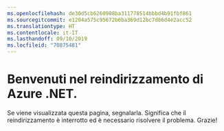 ```yaml
---
ms.openlocfilehash: de30d5cb6260908ba311778514bbbd4b91fbf861
ms.sourcegitcommit: e1204a575c95672b6ba369d12bc7d86d4e2acc52
ms.translationtype: HT
ms.contentlocale: it-IT
ms.lasthandoff: 09/10/2019
ms.locfileid: "70875481"
---
```

# <a name="welcome-to-the-azure-net-redirect"></a>Benvenuti nel reindirizzamento di Azure .NET.

Se viene visualizzata questa pagina, segnalarla. Significa che il reindirizzamento è interrotto ed è necessario risolvere il problema.
Grazie!

